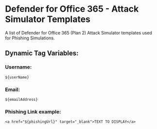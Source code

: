 # Defender for Office 365 - Attack Simulator Templates
A list of Defender for Office 365 (Plan 2) Attack Simulator templates used for Phishing Simulations.


## Dynamic Tag Variables:

### Username:
```${userName}```
### Email:
```${emailAddress}```

### Phishing Link example:
```<a href="${phishingUrl}" target="_blank">TEXT TO DISPLAY</a>```
